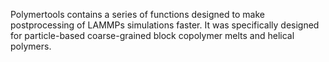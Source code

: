 Polymertools contains a series of functions designed to make postprocessing of LAMMPs simulations faster. It was specifically designed for particle-based coarse-grained block copolymer melts and helical polymers.
